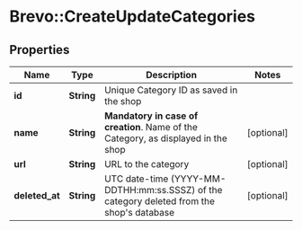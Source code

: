 # Brevo::CreateUpdateCategories

## Properties
Name | Type | Description | Notes
------------ | ------------- | ------------- | -------------
**id** | **String** | Unique Category ID as saved in the shop  | 
**name** | **String** | **Mandatory in case of creation**. Name of the Category, as displayed in the shop  | [optional] 
**url** | **String** | URL to the category | [optional] 
**deleted_at** | **String** | UTC date-time (YYYY-MM-DDTHH:mm:ss.SSSZ) of the category deleted from the shop&#39;s database | [optional] 


